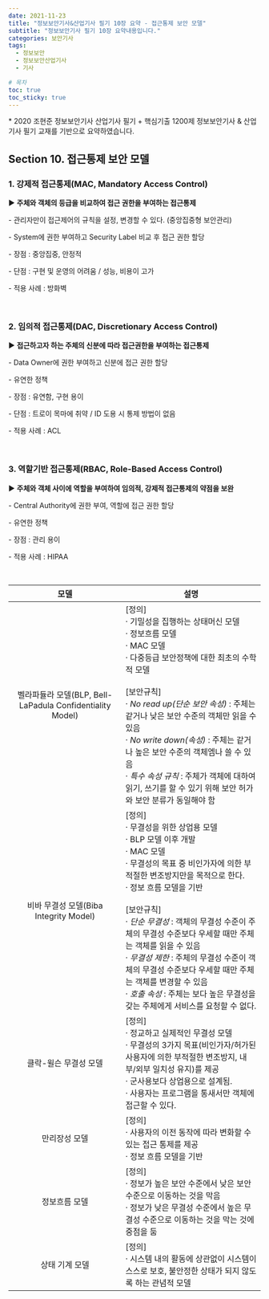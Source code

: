 ```yaml
---
date: 2021-11-23
title: "정보보안기사&산업기사 필기 10장 요약 - 접근통제 보안 모델"
subtitle: "정보보안기사 필기 10장 요약내용입니다."
categories: 보안기사
tags:
  - 정보보안
  - 정보보안산업기사
  - 기사

# 목차
toc: true  
toc_sticky: true 
---
```



\* 2020 조현준 정보보안기사 산업기사 필기 + 핵심기출 1200제 정보보안기사 & 산업기사 필기 교재를 기반으로 요약하였습니다.


## Section 10. 접근통제 보안 모델

### 1. 강제적 접근통제(MAC, Mandatory Access Control)

▶ **주체와 객체의 등급을 비교하여 접근 권한을 부여하는 접근통제**

\- 관리자만이 접근제어의 규칙을 설정, 변경할 수 있다. (중앙집중형 보안관리)

\- System에 권한 부여하고 Security Label 비교 후 접근 권한 할당

\- 장점 : 중앙집중, 안정적

\- 단점 : 구현 및 운영의 어려움 / 성능, 비용이 고가

\- 적용 사례 : 방화벽

<br>

### 2. 임의적 접근통제(DAC, Discretionary Access Control)

▶ **접근하고자 하는 주체의 신분에 따라 접근권한을 부여하는 접근통제**

\- Data Owner에 권한 부여하고 신분에 접근 권한 할당

\- 유연한 정책

\- 장점 : 유연함, 구현 용이

\- 단점 : 트로이 목마에 취약 / ID 도용 시 통제 방법이 없음

\- 적용 사례 : ACL

<br>

### 3. 역할기반 접근통제(RBAC, Role-Based Access Control)

▶ **주체와 객체 사이에 역할을 부여하여 임의적, 강제적 접근통제의 약점을 보완**

\- Central Authority에 권한 부여, 역할에 접근 권한 할당

\- 유연한 정책

\- 장점 : 관리 용이

\- 적용 사례 : HIPAA

<br>

|**모델**|**설명**|
|:---:|---|
|벨라파듈라 모델(BLP, Bell-LaPadula Confidentiality Model)|[정의]<br>· 기밀성을 집행하는 상태머신 모델<br>· 정보흐름 모델<br>· MAC 모델<br>· 다중등급 보안정책에 대한 최초의 수학적 모델<br><br>[보안규칙]<br>· *No read up(단순 보안 속성)* : 주체는 같거나 낮은 보안 수준의 객체만 읽을 수 있음<br>· *No write down(속성)* : 주체는 같거나 높은 보안 수준의 객체엠나 쓸 수 있음<br>· *특수 속성 규칙* : 주체가 객체에 대하여 읽기, 쓰기를 할 수 있기 위해 보안 허가와 보안 분류가 동일해야 함|
|비바 무결성 모델(Biba Integrity Model)|[정의]<br>· 무결성을 위한 상업용 모델<br>· BLP 모델 이후 개발<br>· MAC 모델<br>· 무결성의 목표 중 비인가자에 의한 부적절한 변조방지만을 목적으로 한다.<br>· 정보 흐름 모델을 기반﻿<br><br>[보안규칙]<br>· *단순 무결성* : 객체의 무결성 수준이 주체의 무결성 수준보다 우세할 때만 주체는 객체를 읽을 수 있음<br>· *무결성 제한* : 주체의 무결성 수준이 객체의 무결성 수준보다 우세할 때만 주체는 객체를 변경할 수 있음<br>· *호출 속성* : 주체는 보다 높은 무결성을 갖는 주체에게 서비스를 요청할 수 없다.﻿|
|클락-윌슨 무결성 모델|[정의]<br>· 정교하고 실제적인 무결성 모델<br>· 무결성의 3가지 목표(비인가자/허가된 사용자에 의한 부적절한 변조방지, 내부/외부 일치성 유지)를 제공<br>· 군사용보다 상업용으로 설계됨.<br>· 사용자는 프로그램을 통새서만 객체에 접근할 수 있다.|
|만리장성 모델﻿|[정의]<br>· 사용자의 이전 동작에 따라 변화할 수 있는 접근 통제를 제공<br>· 정보 흐름 모델을 기반﻿|
|정보흐름 모델|[정의]<br>· 정보가 높은 보안 수준에서 낮은 보안 수준으로 이동하는 것을 막음<br>· 정보가 낮은 무결성 수준에서 높은 무결성 수준으로 이동하는 것을 막는 것에 중점을 둠﻿|
|상태 기계 모델|[정의]<br>· 시스템 내의 활동에 상관없이 시스템이 스스로 보호, 불안정한 상태가 되지 않도록 하는 관념적 모델|

